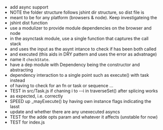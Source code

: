 * add async support
* NOTE the folder structure follows jshint dir structure, so dist file is
*   meant to be for any platform (browsers & node).  Keep investigateing the
*   jshint dist function
*  use a modulizer to provide module dependencies on the browser and node
* in the asynctask module, use a single function that captures the call stack
*   and uses the input as the asynt intance to check if has been both called
*   and executed (this aids in DRY pattern and uses the error as advatnage)
*   name it `checkState`.
* have a dep module with Dependency being the constructor and abstracting
*   dependency interaction to a single point such as execute() with task instead
*   of having to check for an fn or task or sequence ...
* TEST in src/Task.js if chaning i to --i in traverseSet() after splicing works
*   as expected, i.e. correctly
* SPEED up _mayExecute() by having own instance flags indicating the lasst
*  update and whether there are any unexecuted asyncs
* TEST for the adde opts param and whatever it affects (unstable for now)
* TEST for index.js

